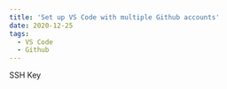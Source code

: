 ```yaml
---
title: 'Set up VS Code with multiple Github accounts'
date: 2020-12-25
tags:
  - VS Code
  - Github
---
```


SSH Key